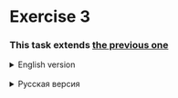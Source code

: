 # Exercise 3

### This task extends [the previous one](https://github.com/alex1ozr/LearnDotNet/blob/main/Exercises/Exercise_2.md)

<details>
    <summary>English version</summary>

- Develop ASP .NET Web API application (.NET 6) with specified functionality:
  - Create / change / delete pallets
  - Add/Change/Remove boxes from a specific pallet
  - Getting a pallet by ID
  - Getting a list of pallets with pagination (how many pallets to get & how many to skip)
- Implement the following technologies:
  - Automapper
  - FluentValidation
  - EF Core 6 over SQLite
  - Swagger
  - DI (ServiceCollection / Autofac / any container of your choice)
- Divide the solution into projects corresponding to layers:
  - Storage (EF context)
  - Business logic
  - web API
  - Tests
- Consider the following points:
  - EF entities != DTOs
</details><br/>

<details>
    <summary>Русская версия</summary>

Является развитием [предыдущего задания](https://github.com/alex1ozr/LearnDotNet/blob/main/Exercises/Exercise_2.md).
- Разработать ASP .NET Web Api приложение (.NET 6) с функционалом:
  - Создание / изменение / удаление паллет
  - Добавление / Изменение / удаление коробок с конкретной паллеты
  - Получение паллеты по ИД
  - Получение списка паллет с пагинацией (сколько паллет получить + сколько пропустить)
- Внедрить следующие технологии:
  - Automapper
  - [FluentValidation](https://github.com/FluentValidation/FluentValidation)
  - EF Core 6 с хранением данных в SQLite
  - Swagger
  - DI (ServiceCollection / Autofac / любой контейнер на ваш выбор)
- Разбить решение на проекты, соответствующие слоям:
  - Хранилище (EF-контекст)
  - Бизнес-логика
  - Web api
  - Тесты
- Учесть следующие моменты:
  - Сущности EF != DTO
</details>
